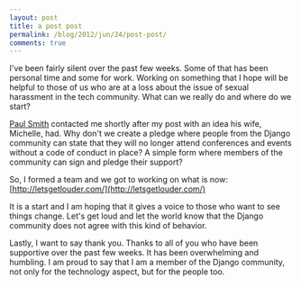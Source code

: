 ```yaml
---
layout: post
title: a post post
permalink: /blog/2012/jun/24/post-post/
comments: true
---
```


I've been fairly silent over the past few weeks. Some of that has been personal time and some for work. Working on something that I hope will be helpful to those of us who are at a loss about the issue of sexual harassment in the tech community. What can we really do and where do we start?

[Paul Smith](http://pauladamsmith.com/) contacted me shortly after my post with an idea his wife, Michelle, had. Why don't we create a pledge where people from the Django community can state that they will no longer attend conferences and events without a code of conduct in place? A simple form where members of the community can sign and pledge their support?

So, I formed a team and we got to working on what is now: [http://letsgetlouder.com/](http://letsgetlouder.com/)

It is a start and I am hoping that it gives a voice to those who want to see things change. Let's get loud and let the world know that the Django community does not agree with this kind of behavior.

Lastly, I want to say thank you. Thanks to all of you who have been supportive over the past few weeks. It has been overwhelming and humbling. I am proud to say that I am a member of the Django community, not only for the technology aspect, but for the people too.